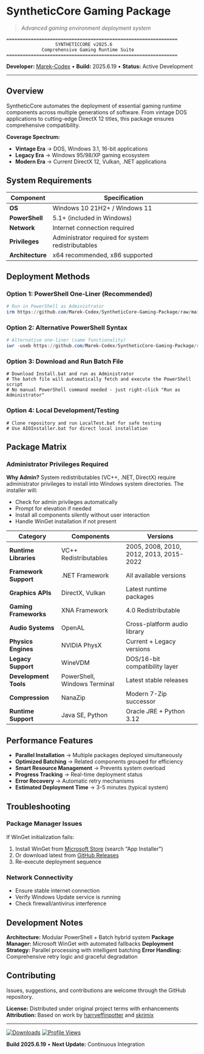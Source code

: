 # SyntheticCore Gaming Package

> *Advanced gaming environment deployment system*

```
===============================================================
                  SYNTHETICCORE v2025.6
             Comprehensive Gaming Runtime Suite
===============================================================
```

**Developer:** [Marek-Codex](https://github.com/Marek-Codex) • **Build:** 2025.6.19 • **Status:** Active Development

---

## Overview

SyntheticCore automates the deployment of essential gaming runtime components across multiple generations of software. From vintage DOS applications to cutting-edge DirectX 12 titles, this package ensures comprehensive compatibility.

**Coverage Spectrum:**
- **Vintage Era** → DOS, Windows 3.1, 16-bit applications
- **Legacy Era** → Windows 95/98/XP gaming ecosystem
- **Modern Era** → Current DirectX 12, Vulkan, .NET applications

## System Requirements

| Component | Specification |
|-----------|---------------|
| **OS** | Windows 10 21H2+ / Windows 11 |
| **PowerShell** | 5.1+ (included in Windows) |
| **Network** | Internet connection required |
| **Privileges** | Administrator required for system redistributables |
| **Architecture** | x64 recommended, x86 supported |

## Deployment Methods

### Option 1: PowerShell One-Liner (Recommended)
```powershell
# Run in PowerShell as Administrator
irm https://github.com/Marek-Codex/SyntheticCore-Gaming-Package/raw/main/Install.ps1 | iex
```

### Option 2: Alternative PowerShell Syntax
```powershell
# Alternative one-liner (same functionality)
iwr -useb https://github.com/Marek-Codex/SyntheticCore-Gaming-Package/raw/main/Install.ps1 | iex
```

### Option 3: Download and Run Batch File
```batch
# Download Install.bat and run as Administrator
# The batch file will automatically fetch and execute the PowerShell script
# No manual PowerShell command needed - just right-click "Run as Administrator"
```

### Option 4: Local Development/Testing
```batch
# Clone repository and run LocalTest.bat for safe testing
# Use AIOInstaller.bat for direct local installation
```

## Package Matrix

### Administrator Privileges Required
**Why Admin?** System redistributables (VC++, .NET, DirectX) require administrator privileges to install into Windows system directories. The installer will:
- Check for admin privileges automatically
- Prompt for elevation if needed
- Install all components silently without user interaction
- Handle WinGet installation if not present

| Category | Components | Versions |
|----------|------------|----------|
| **Runtime Libraries** | VC++ Redistributables | 2005, 2008, 2010, 2012, 2013, 2015-2022 |
| **Framework Support** | .NET Framework | All available versions |
| **Graphics APIs** | DirectX, Vulkan | Latest runtime packages |
| **Gaming Frameworks** | XNA Framework | 4.0 Redistributable |
| **Audio Systems** | OpenAL | Cross-platform audio library |
| **Physics Engines** | NVIDIA PhysX | Current + Legacy versions |
| **Legacy Support** | WineVDM | DOS/16-bit compatibility layer |
| **Development Tools** | PowerShell, Windows Terminal | Latest stable releases |
| **Compression** | NanaZip | Modern 7-Zip successor |
| **Runtime Support** | Java SE, Python | Oracle JRE + Python 3.12 |

## Performance Features

- **Parallel Installation** → Multiple packages deployed simultaneously
- **Optimized Batching** → Related components grouped for efficiency
- **Smart Resource Management** → Prevents system overload
- **Progress Tracking** → Real-time deployment status
- **Error Recovery** → Automatic retry mechanisms
- **Estimated Deployment Time** → 3-5 minutes (typical system)

## Troubleshooting

### Package Manager Issues
If WinGet initialization fails:
1. Install WinGet from [Microsoft Store](https://www.microsoft.com/store/productId/9NBLGGH4NNS1) (search "App Installer")
2. Or download latest from [GitHub Releases](https://github.com/microsoft/winget-cli/releases/latest)
3. Re-execute deployment sequence

### Network Connectivity
- Ensure stable internet connection
- Verify Windows Update service is running
- Check firewall/antivirus interference

## Development Notes

**Architecture:** Modular PowerShell + Batch hybrid system
**Package Manager:** Microsoft WinGet with automated fallbacks
**Deployment Strategy:** Parallel processing with intelligent batching
**Error Handling:** Comprehensive retry logic and graceful degradation

## Contributing

Issues, suggestions, and contributions are welcome through the GitHub repository.

**License:** Distributed under original project terms with enhancements
**Attribution:** Based on work by [harryeffinpotter](https://github.com/harryeffinpotter) and [skrimix](https://github.com/skrimix)

---

[![Downloads](https://img.shields.io/github/downloads/Marek-Codex/SyntheticCore-Gaming-Package/total.svg?style=flat-square&color=3ca0ff)](https://github.com/Marek-Codex/SyntheticCore-Gaming-Package)
[![Profile Views](https://komarev.com/ghpvc/?username=Marek-Codex&style=flat-square&color=a03cff)](https://github.com/Marek-Codex)

**Build 2025.6.19** • **Next Update:** Continuous Integration
